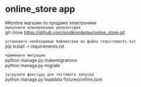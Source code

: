 # online_store app
##online магазин по продаже электроники\
``выполните клонирование репозитория``\
git clone https://github.com/sirotkinnikolay/online_store.git

``установите необходивые библиотеки из файла requirements.txt``\
pip install -r requirements.txt

``примените миграции``\
python manage.py makemigrations\
python manage.py migrate

``зугрузите фикстуру для тестового запуска``\
python manage.py loaddata fixtures/online.json